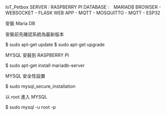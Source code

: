 IoT_Petbox
SERVER : RASPBERRY PI
DATABASE :　MARIADB
BROWSER - WEBSOCKET - FLASK WEB APP - MQTT - MOSQUITTO - MQTT - ESP32

安裝 Maria DB

安裝前先確認系統為最新版本

$ sudo apt-get update
$ sudo apt-get upgrade

 MYSQL 安裝到 RASPBERRY PI

$ sudo apt-get install mariadb-server

MYSQL 安全性設置

$ sudo mysql_secure_installation

以 root 進入 MYSQL

$ sudo mysql -u root -p


